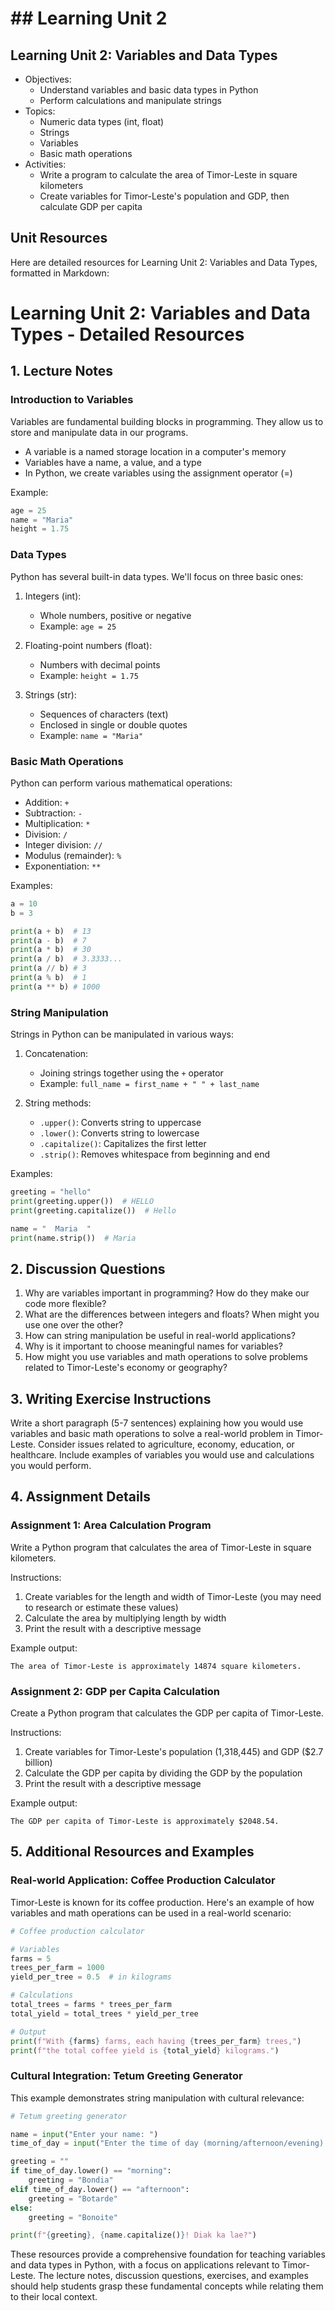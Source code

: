 # ## Learning Unit 2

## Learning Unit 2: Variables and Data Types  
- Objectives:
  * Understand variables and basic data types in Python
  * Perform calculations and manipulate strings
- Topics:
  * Numeric data types (int, float)
  * Strings
  * Variables
  * Basic math operations
- Activities:
  * Write a program to calculate the area of Timor-Leste in square kilometers
  * Create variables for Timor-Leste's population and GDP, then calculate GDP per capita

## Unit Resources

Here are detailed resources for Learning Unit 2: Variables and Data Types, formatted in Markdown:

# Learning Unit 2: Variables and Data Types - Detailed Resources

## 1. Lecture Notes

### Introduction to Variables

Variables are fundamental building blocks in programming. They allow us to store and manipulate data in our programs.

- A variable is a named storage location in a computer's memory
- Variables have a name, a value, and a type
- In Python, we create variables using the assignment operator (=)

Example:
```python
age = 25
name = "Maria"
height = 1.75
```

### Data Types

Python has several built-in data types. We'll focus on three basic ones:

1. Integers (int):
   - Whole numbers, positive or negative
   - Example: `age = 25`

2. Floating-point numbers (float):
   - Numbers with decimal points
   - Example: `height = 1.75`

3. Strings (str):
   - Sequences of characters (text)
   - Enclosed in single or double quotes
   - Example: `name = "Maria"`

### Basic Math Operations

Python can perform various mathematical operations:

- Addition: `+`
- Subtraction: `-`
- Multiplication: `*`
- Division: `/`
- Integer division: `//`
- Modulus (remainder): `%`
- Exponentiation: `**`

Examples:
```python
a = 10
b = 3

print(a + b)  # 13
print(a - b)  # 7
print(a * b)  # 30
print(a / b)  # 3.3333...
print(a // b) # 3
print(a % b)  # 1
print(a ** b) # 1000
```

### String Manipulation

Strings in Python can be manipulated in various ways:

1. Concatenation:
   - Joining strings together using the `+` operator
   - Example: `full_name = first_name + " " + last_name`

2. String methods:
   - `.upper()`: Converts string to uppercase
   - `.lower()`: Converts string to lowercase
   - `.capitalize()`: Capitalizes the first letter
   - `.strip()`: Removes whitespace from beginning and end

Examples:
```python
greeting = "hello"
print(greeting.upper())  # HELLO
print(greeting.capitalize())  # Hello

name = "  Maria  "
print(name.strip())  # Maria
```

## 2. Discussion Questions

1. Why are variables important in programming? How do they make our code more flexible?
2. What are the differences between integers and floats? When might you use one over the other?
3. How can string manipulation be useful in real-world applications?
4. Why is it important to choose meaningful names for variables?
5. How might you use variables and math operations to solve problems related to Timor-Leste's economy or geography?

## 3. Writing Exercise Instructions

Write a short paragraph (5-7 sentences) explaining how you would use variables and basic math operations to solve a real-world problem in Timor-Leste. Consider issues related to agriculture, economy, education, or healthcare. Include examples of variables you would use and calculations you would perform.

## 4. Assignment Details

### Assignment 1: Area Calculation Program

Write a Python program that calculates the area of Timor-Leste in square kilometers.

Instructions:
1. Create variables for the length and width of Timor-Leste (you may need to research or estimate these values)
2. Calculate the area by multiplying length by width
3. Print the result with a descriptive message

Example output:
```
The area of Timor-Leste is approximately 14874 square kilometers.
```

### Assignment 2: GDP per Capita Calculation

Create a Python program that calculates the GDP per capita of Timor-Leste.

Instructions:
1. Create variables for Timor-Leste's population (1,318,445) and GDP ($2.7 billion)
2. Calculate the GDP per capita by dividing the GDP by the population
3. Print the result with a descriptive message

Example output:
```
The GDP per capita of Timor-Leste is approximately $2048.54.
```

## 5. Additional Resources and Examples

### Real-world Application: Coffee Production Calculator

Timor-Leste is known for its coffee production. Here's an example of how variables and math operations can be used in a real-world scenario:

```python
# Coffee production calculator

# Variables
farms = 5
trees_per_farm = 1000
yield_per_tree = 0.5  # in kilograms

# Calculations
total_trees = farms * trees_per_farm
total_yield = total_trees * yield_per_tree

# Output
print(f"With {farms} farms, each having {trees_per_farm} trees,")
print(f"the total coffee yield is {total_yield} kilograms.")
```

### Cultural Integration: Tetum Greeting Generator

This example demonstrates string manipulation with cultural relevance:

```python
# Tetum greeting generator

name = input("Enter your name: ")
time_of_day = input("Enter the time of day (morning/afternoon/evening): ")

greeting = ""
if time_of_day.lower() == "morning":
    greeting = "Bondia"
elif time_of_day.lower() == "afternoon":
    greeting = "Botarde"
else:
    greeting = "Bonoite"

print(f"{greeting}, {name.capitalize()}! Diak ka lae?")
```

These resources provide a comprehensive foundation for teaching variables and data types in Python, with a focus on applications relevant to Timor-Leste. The lecture notes, discussion questions, exercises, and examples should help students grasp these fundamental concepts while relating them to their local context.